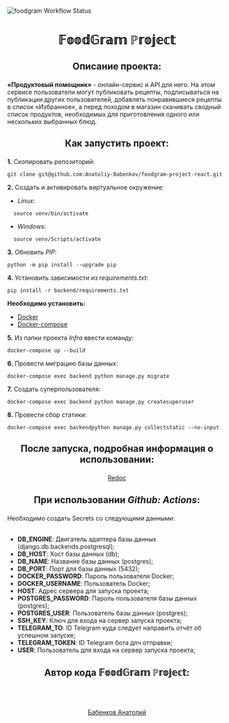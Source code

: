 ![foodgram Workflow Status](https://github.com/Anatoliy-Babenkov/foodgram-project-react/actions/workflows/main.yml/badge.svg)
<h1><p align="center"> 𝔽𝕠𝕠𝕕𝔾𝕣𝕒𝕞 ℙ𝕣𝕠𝕛𝕖𝕔𝕥 </p></h1>

<h2><p align="center"> Описание проекта: </p></h2>

<b>«Продуктовый помощник»</b> - онлайн-сервис и API для него. На этом сервисе пользователи могут публиковать рецепты, подписываться на публикации других пользователей, добавлять понравившиеся рецепты в список «Избранное», а перед походом в магазин скачивать сводный список продуктов, необходимых для приготовления одного или нескольких выбранных блюд.
<br>

<h2><p align="center"></p></h2>

<h2><p align="center">Как запустить проект:</p></h2>

<b>1.</b> Скопировать репозиторий:
```
git clone git@github.com:Anatoliy-Babenkov/foodgram-project-react.git
```
<b>2.</b> Cоздать и активировать виртуальное окружение:
* <i>Linux</i>:
```
  source venv/bin/activate
```
* <i>Windows</i>:
```
  source venv/Scripts/activate
```
<b>3.</b> Обновить <i>PIP</i>:
```
python -m pip install --upgrade pip
```
<b>4.</b> Установить зависимости из <i>requirements.txt</i>:
```
pip install -r backend/requirements.txt
```
<b>Необходимо установить:</b>
* <a href=https://www.docker.com/get-started>Docker</a>
* <a href=https://docs.docker.com/compose/install/>Docker-compose</a>

<b>5.</b> Из папки проекта <i>Infra</i> ввести команду:
```
docker-compose up --build
```
<b>6.</b> Провести миграцию базы данных:
```
docker-compose exec backend python manage.py migrate
```
<b>7.</b> Создать суперпользователя:
```
docker-compose exec backend python manage.py createsuperuser
```
<b>8.</b> Провести сбор статики:
```
docker-compose exec backendpython manage.py collectstatic --no-input
```
<h2><p align="center"></p></h2>

<h2><p align="center">После запуска, подробная информация о использовании:</p></h2>
<p align="center"><a href=http://0.0.0.0/redoc/>Redoc</a></p>
<h2><p align="center"></p></h2>

<h2><p align="center">При использовании <i>Github: Actions</i>:</p></h2>
Необходимо создать Secrets со следующими данными:

<br>
<br>

* <b>DB_ENGINE</b>: Двигатель адаптера базы данных (django.db.backends.postgresql);
* <b>DB_HOST</b>: Хост базы данных (db);
* <b>DB_NAME</b>: Название базы данных (postgres);
* <b>DB_PORT</b>: Порт для базы данных (5432);
* <b>DOCKER_PASSWORD</b>: Пароль пользователя Docker;
* <b>DOCKER_USERNAME</b>: Пользователь Docker;
* <b>HOST</b>: Адрес сервера для запуска проекта;
* <b>POSTGRES_PASSWORD</b>: Пароль пользователя базы данных (postgres);
* <b>POSTGRES_USER</b>: Пользователь базы данных (postgres);
* <b>SSH_KEY</b>: Ключ для входа на сервер запуска проекта;
* <b>TELEGRAM_TO</b>: ID Telegram куда следует направить отчёт об успешном запуске;
* <b>TELEGRAM_TOKEN</b>: ID Telegram бота длч отправки;
* <b>USER</b>: Пользователь для входа на сервер запуска проекта;

<h2><p align="center"></p></h2>

<h2><p align="center">Автор  кода 𝔽𝕠𝕠𝕕𝔾𝕣𝕒𝕞 ℙ𝕣𝕠𝕛𝕖𝕔𝕥:</p></h2>

<br>
<br>

<p align="center"><a href=https://github.com/Anatoliy-Babenkov>Бабенков Анатолий</a></p>